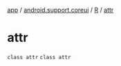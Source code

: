 [app](../../../index.md) / [android.support.coreui](../../index.md) / [R](../index.md) / [attr](.)

# attr

`class attr`
`class attr`
